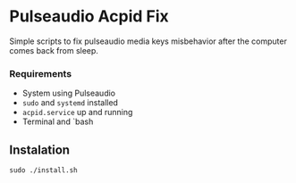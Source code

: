 # Pulseaudio Acpid Fix

Simple scripts to fix pulseaudio media keys
misbehavior after the computer comes back from sleep.

### Requirements
+ System using Pulseaudio
+ `sudo` and `systemd` installed
+ `acpid.service` up and running
+ Terminal and `bash

## Instalation
```
sudo ./install.sh
```
